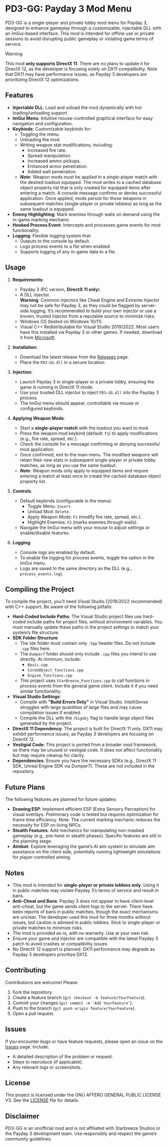 # PD3-GG: Payday 3 Mod Menu

PD3-GG is a single-player and private lobby mod menu for Payday 3, designed to enhance gameplay through a customizable, injectable DLL with an ImGui-based interface. This mod is intended for offline use or private sessions to avoid disrupting public gameplay or violating game terms of service.

> [!WARNING]  
> This mod **only supports DirectX 11**. There are no plans to update it for DirectX 12, as the developer is focusing solely on DX11 compatibility. Note that DX11 may have performance issues, as Payday 3 developers are prioritizing DirectX 12 optimizations.

## Features

- **Injectable DLL**: Load and unload the mod dynamically with hot loading/unloading support.
- **ImGui Menu**: Intuitive mouse-controlled graphical interface for easy navigation and configuration.
- **Keybinds**: Customizable keybinds for:
  - Toggling the menu.
  - Unloading the mod.
  - Writing weapon stat modifications, including:
    - Increased fire rate.
    - Spread manipulation.
    - Increased ammo pickups.
    - Enhanced armor penetration.
    - Added wall penetration.
  - **_Note_**: Weapon mods must be applied in a single-player match with the desired loadout equipped. The mod writes to a cached database object property list that is only created for equipped items after entering a match. A console message confirms or denies successful application. Once applied, mods persist for those weapons in subsequent matches (single-player or private lobbies) as long as the same loadout is equipped.
- **Enemy Highlighting**: Mark enemies through walls on demand using the in-game marking mechanic.
- **Hooked Process Event**: Intercepts and processes game events for mod functionality.
- **Logging**: Flexible logging system that:
  - Outputs to the console by default.
  - Logs process events to a file when enabled.
  - Supports logging of any in-game data to a file.

## Usage

1. **Requirements**:
   - Payday 3 (PC version, **DirectX 11 only**).
   - A DLL injector.  
     **Warning**: Common injectors like Cheat Engine and Extreme Injector may not be safe for Payday 3, as they could be flagged by server-side logging. It’s recommended to build your own injector or use a known, trusted injector from a reputable source to minimize risks.
   - Windows OS (tested on Windows 10/11).
   - Visual C++ Redistributable for Visual Studio 2019/2022. Most users have this installed via Payday 3 or other games. If needed, download it from [Microsoft](https://docs.microsoft.com/en-us/cpp/windows/latest-supported-vc-redist).

2. **Installation**:
   - Download the latest release from the [Releases](https://github.com/Lilith2/PD3-GG/releases) page.
   - Place the `PD3-GG.dll` in a secure location.

3. **Injection**:
   - Launch Payday 3 in single-player or a private lobby, ensuring the game is running in DirectX 11 mode.
   - Use your trusted DLL injector to inject `PD3-GG.dll` into the Payday 3 process.
   - The ImGui menu should appear, controllable via mouse or configured keybinds.

4. **Applying Weapon Mods**:
   - Start a **single-player match** with the loadout you want to mod.
   - Press the weapon mod keybind (default: `F1`) to apply modifications (e.g., fire rate, spread, etc.).
   - Check the console for a message confirming or denying successful mod application.
   - Once confirmed, exit to the main menu. The modified weapons will retain their new stats in subsequent single-player or private lobby matches, as long as you use the same loadout.
   - **_Note_**: Weapon mods only apply to equipped items and require entering a match at least once to create the cached database object property list.

5. **Controls**:
   - Default keybinds (configurable in the menu):
     - Toggle Menu: `Insert`.
     - Unload Mod: `Delete`.
     - Apply Weapon Mods: `F1` (modify fire rate, spread, etc.).
     - Highlight Enemies: `F2` (marks enemies through walls).
   - Navigate the ImGui menu with your mouse to adjust settings or enable/disable features.

6. **Logging**:
   - Console logs are enabled by default.
   - To enable file logging for process events, toggle the option in the ImGui menu.
   - Logs are saved to the same directory as the DLL (e.g., `process_events.log`).

## Compiling the Project

To compile the project, you’ll need Visual Studio (2019/2022 recommended) with C++ support. Be aware of the following pitfalls:

- **Hard-Coded Include Paths**: The Visual Studio project files use hard-coded include paths for project files, without environment variables. You must manually update these paths in the project settings to match your system’s file structure.
- **SDK Folder Structure**:
  - The `SDK` folder must contain only `.hpp` header files. Do not include `.cpp` files here.
  - The `Dumper7` folder should only include `.cpp` files you intend to use directly. At minimum, include:
    - `Basic.cpp`
    - `CoreUObject_functions.cpp`
    - `Engine_functions.cpp`
  - This project uses `StarBreeze_Functions.cpp` to call functions in process events from the general game client. Include it if you need similar functionality.
- **Visual Studio Settings**:
  - Compile with **"Build Errors Only"** in Visual Studio. IntelliSense struggles with large quantities of large files and may cause compilation issues if enabled.
  - Compile the DLL with the `/bigobj` flag to handle large object files generated by the project.
- **DirectX 11 Dependency**: The project is built for DirectX 11 only. DX11 may exhibit performance issues, as Payday 3 developers are focusing on DirectX 12.
- **Vestigial Code**: This project is ported from a broader mod framework, so there may be unused or vestigial code. It does not affect functionality but may require cleanup for clarity.
- **Dependencies**: Ensure you have the necessary SDKs (e.g., DirectX 11 SDK, Unreal Engine SDK via Dumper7). These are not included in the repository.

## Future Plans

The following features are planned for future updates:

- **Drawing ESP**: Implement efficient ESP (Extra Sensory Perception) for visual overlays. Preliminary code is tested but requires optimization for frame time efficiency. Note: The current marking mechanic reduces the necessity for ESP on living NPCs.
- **Stealth Features**: Add mechanics for manipulating non-masked gameplay (e.g., pre-heist or stealth phases). Specific features are still in the planning stage.
- **Aimbot**: Explore leveraging the game’s AI aim system to simulate aim assistance on the client side, potentially running lightweight simulations for player-controlled aiming.

## Notes

- This mod is intended for **single-player or private lobbies only**. Using it in public matches may violate Payday 3’s terms of service and result in bans.
- **Anti-Cheat and Bans**: Payday 3 does not appear to have client-level anti-cheat, but the game sends client logs to the server. There have been reports of bans in public matches, though the exact mechanisms are unclear. The developer used this mod for three months without issues, but caution is advised in public lobbies. Stick to single-player or private matches to minimize risks.
- The mod is provided as-is, with no warranty. Use at your own risk.
- Ensure your game and injector are compatible with the latest Payday 3 patch to avoid crashes or compatibility issues.
- No DirectX 12 support is planned. DX11 performance may degrade as Payday 3 developers prioritize DX12.

## Contributing

Contributions are welcome! Please:

1. Fork the repository.
2. Create a feature branch (`git checkout -b feature/YourFeature`).
3. Commit your changes (`git commit -m 'Add YourFeature'`).
4. Push to the branch (`git push origin feature/YourFeature`).
5. Open a pull request.

## Issues

If you encounter bugs or have feature requests, please open an issue on the [Issues](https://github.com/Lilith2/PD3-GG/issues) page. Include:

- A detailed description of the problem or request.
- Steps to reproduce (if applicable).
- Any relevant logs or screenshots.

## License

This project is licensed under the GNU AFFERO GENERAL PUBLIC LICENSE V3. See the [LICENSE](https://github.com/Lilith2/PD3-GG/blob/main/LICENSE.txt) file for details.

## Disclaimer

PD3-GG is an unofficial mod and is not affiliated with Starbreeze Studios or the Payday 3 development team. Use responsibly and respect the game’s community guidelines.
